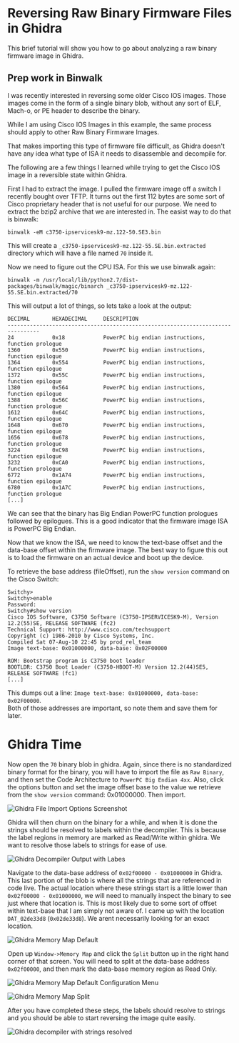 # Reversing Raw Binary Firmware Files in Ghidra

This brief tutorial will show you how to go about analyzing a raw binary firmware image in Ghidra.

## Prep work in Binwalk

I was recently interested in reversing some older Cisco IOS images.  Those images come in the form of a single binary blob, without any sort of ELF, Mach-o, or PE header to describe the binary.

While I am using Cisco IOS Images in this example, the same process should apply to other Raw Binary Firmware Images.

That makes importing this type of firmware file difficult, as Ghidra doesn't have any idea what type of ISA it needs to disassemble and decompile for.

The following are a few things I learned while trying to get the Cisco IOS image in a reversible state within Ghidra.

First I had to extract the image. I pulled the firmware image off a switch I recently bought over TFTP.  It turns out the first 112 bytes are some sort of Cisco proprietary header that is not useful for our purpose.  We need to extract the bzip2 archive that we are interested in.  The easist way to do that is binwalk:
```
binwalk -eM c3750-ipservicesk9-mz.122-50.SE3.bin
```
This will create a `_c3750-ipservicesk9-mz.122-55.SE.bin.extracted` directory which will have a file named `70` inside it. 

Now we need to figure out the CPU ISA.  For this we use binwalk again:

```
binwalk -m /usr/local/lib/python2.7/dist-packages/binwalk/magic/binarch _c3750-ipservicesk9-mz.122-55.SE.bin.extracted/70
```

This will output a lot of things, so lets take a look at the output:

```
DECIMAL       HEXADECIMAL     DESCRIPTION
--------------------------------------------------------------------------------
24            0x18            PowerPC big endian instructions, function prologue
1360          0x550           PowerPC big endian instructions, function epilogue
1364          0x554           PowerPC big endian instructions, function epilogue
1372          0x55C           PowerPC big endian instructions, function epilogue
1380          0x564           PowerPC big endian instructions, function epilogue
1388          0x56C           PowerPC big endian instructions, function prologue
1612          0x64C           PowerPC big endian instructions, function epilogue
1648          0x670           PowerPC big endian instructions, function epilogue
1656          0x678           PowerPC big endian instructions, function prologue
3224          0xC98           PowerPC big endian instructions, function epilogue
3232          0xCA0           PowerPC big endian instructions, function prologue
6772          0x1A74          PowerPC big endian instructions, function epilogue
6780          0x1A7C          PowerPC big endian instructions, function prologue
[...]
```

We can see that the binary has Big Endian PowerPC function prologues followed by epilogues.  This is a good indicator that the firmware image ISA is PowerPC Big Endian.

Now that we know the ISA, we need to know the text-base offset and the data-base offset within the firmware image. The best way to figure this out is to load the firmware on an actual device and boot up the device.

To retrieve the base address (fileOffset), run the `show version` command on the Cisco Switch:
```
Switchy>
Switchy>enable
Password:
Switchy#show version
Cisco IOS Software, C3750 Software (C3750-IPSERVICESK9-M), Version 12.2(55)SE, RELEASE SOFTWARE (fc2)
Technical Support: http://www.cisco.com/techsupport
Copyright (c) 1986-2010 by Cisco Systems, Inc.
Compiled Sat 07-Aug-10 22:45 by prod_rel_team
Image text-base: 0x01000000, data-base: 0x02F00000

ROM: Bootstrap program is C3750 boot loader
BOOTLDR: C3750 Boot Loader (C3750-HBOOT-M) Version 12.2(44)SE5, RELEASE SOFTWARE (fc1)
[...]
```

This dumps out a line: `Image text-base: 0x01000000, data-base: 0x02F00000`.  
Both of those addresses are important, so note them and save them for later.

# Ghidra Time

Now open the `70` binary blob in ghidra.  Again, since there is no standardized binary format for the binary, you will have to import the file as `Raw Binary`, and then set the Code Architecture to `PowerPC Big Endian 4xx`.  Also, click the options button and set the image offset base to the value we retrieve from the `show version` command: 0x01000000.  Then import.

![Ghidra File Import Options Screenshot](https://gist.github.com/nstarke/ed0aba2c882b8b3078747a567ee00520/raw/e580a6464ce787b20ce3442490a3cc5f647a6a98/ghidra-import-file-options.png)

Ghidra will then churn on the binary for a while, and when it is done the strings should be resolved to labels within the decompiler. This is because the label regions in memory are marked as Read/Write within ghidra. We want to resolve those labels to strings for ease of use.

![Ghidra Decompiler Output with Labes](https://gist.github.com/nstarke/ed0aba2c882b8b3078747a567ee00520/raw/71968514689b2b9ebf6a9f82e12e27aa57bfb0a0/03-ghidra-decompiler-with-labels.png)

Navigate to the data-base address of `0x02f00000 - 0x01000000` in Ghidra.  This last portion of the blob is where all the strings that are referenced in code live.  The actual location where these strings start is a little lower than `0x02f00000 - 0x01000000`, we will need to manually inspect the binary to see just where that location is.  This is most likely due to some sort of offset within text-base that I am simply not aware of.  I came up with the location `DAT_02de33d8` (`0x02de33d8`).  We arent necessarily looking for an exact location.

![Ghidra Memory Map Default](https://gist.github.com/nstarke/ed0aba2c882b8b3078747a567ee00520/raw/2a2f8d79c176a22dc10333bf951497a888e25633/04-ghidra-memory-map-default.png)

Open up `Window->Memory Map` and click the `Split` button up in the right hand corner of that screen.  You will need to split at the data-base address `0x02f00000`, and then mark the data-base memory region as Read Only.  

![Ghidra Memory Map Default Configuration Menu](https://gist.github.com/nstarke/ed0aba2c882b8b3078747a567ee00520/raw/f50c6488e7414390041b06d68ff14ff4ddf399dc/05-ghidra-memory-map-split.png)

![Ghidra Memory Map Split](https://gist.github.com/nstarke/ed0aba2c882b8b3078747a567ee00520/raw/f50c6488e7414390041b06d68ff14ff4ddf399dc/06-ghidra-memory-map-readonly.png)

After you have completed these steps, the labels should resolve to strings and you should be able to start reversing the image quite easily.

![Ghidra decompiler with strings resolved](https://gist.github.com/nstarke/ed0aba2c882b8b3078747a567ee00520/raw/f50c6488e7414390041b06d68ff14ff4ddf399dc/07-ghidra-decompiler-with-strings-resolved.png)
